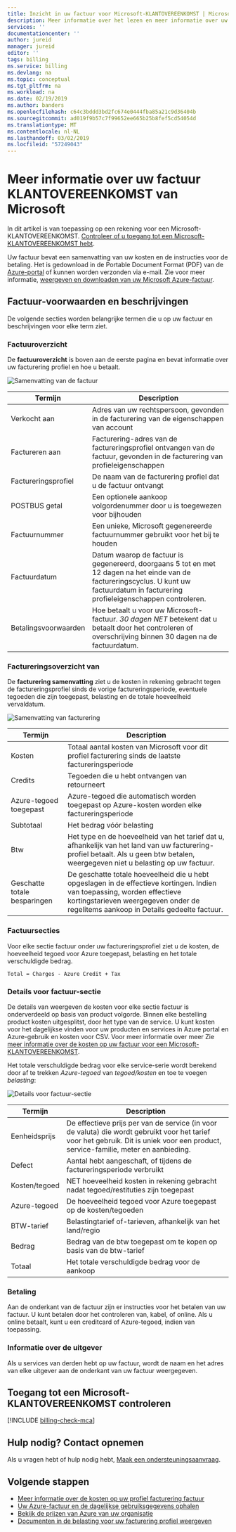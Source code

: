 ```yaml
---
title: Inzicht in uw factuur voor Microsoft-KLANTOVEREENKOMST | Microsoft Docs
description: Meer informatie over het lezen en meer informatie over uw factuur MCA
services: ''
documentationcenter: ''
author: jureid
manager: jureid
editor: ''
tags: billing
ms.service: billing
ms.devlang: na
ms.topic: conceptual
ms.tgt_pltfrm: na
ms.workload: na
ms.date: 02/19/2019
ms.author: banders
ms.openlocfilehash: c64c3bddd3bd2fc674e0444fba85a21c9d36404b
ms.sourcegitcommit: ad019f9b57c7f99652ee665b25b8fef5cd54054d
ms.translationtype: MT
ms.contentlocale: nl-NL
ms.lasthandoff: 03/02/2019
ms.locfileid: "57249043"
---
```

# <a name="understand-terms-on-your-microsoft-customer-agreement-invoice"></a>Meer informatie over uw factuur KLANTOVEREENKOMST van Microsoft

In dit artikel is van toepassing op een rekening voor een Microsoft-KLANTOVEREENKOMST. [Controleer of u toegang tot een Microsoft-KLANTOVEREENKOMST hebt](#check-access-to-a-microsoft-customer-agreement).

Uw factuur bevat een samenvatting van uw kosten en de instructies voor de betaling. Het is gedownload in de Portable Document Format (PDF) van de [Azure-portal](https://portal.azure.com/) of kunnen worden verzonden via e-mail. Zie voor meer informatie, [weergeven en downloaden van uw Microsoft Azure-factuur](billing-download-azure-invoice.md).

<!-- ## When am I billed?

You are invoiced on a monthly basis. You can find out which day of the month you receive invoices by checking *invoice date* under billing profile properties in the [Azure portal](https://portal.azure.com/). Charges that occur between the end of the billing period and the invoice date are included in the next month's invoice, since they are in the next billing period. The billing period start and end dates for each invoice are listed in the invoice PDF above **Billing Summary**. -->

## <a name="invoice-terms-and-descriptions"></a>Factuur-voorwaarden en beschrijvingen

De volgende secties worden belangrijke termen die u op uw factuur en beschrijvingen voor elke term ziet.

### <a name="invoice-summary"></a>Factuuroverzicht

De **factuuroverzicht** is boven aan de eerste pagina en bevat informatie over uw facturering profiel en hoe u betaalt.

![Samenvatting van de factuur](./media/billing-understand-your-invoice-mca/invoicesummary.png)

| Termijn | Description |
| --- | --- |
| Verkocht aan |Adres van uw rechtspersoon, gevonden in de facturering van de eigenschappen van account|
| Factureren aan |Facturering-adres van de factureringsprofiel ontvangen van de factuur, gevonden in de facturering van profieleigenschappen|
| Factureringsprofiel |De naam van de facturering profiel dat u de factuur ontvangt |
| POSTBUS getal |Een optionele aankoop volgordenummer door u is toegewezen voor bijhouden |
| Factuurnummer |Een unieke, Microsoft gegenereerde factuurnummer gebruikt voor het bij te houden |
| Factuurdatum |Datum waarop de factuur is gegenereerd, doorgaans 5 tot en met 12 dagen na het einde van de factureringscyclus. U kunt uw factuurdatum in facturering profieleigenschappen controleren.|
| Betalingsvoorwaarden |Hoe betaalt u voor uw Microsoft-factuur. *30 dagen NET* betekent dat u betaalt door het controleren of overschrijving binnen 30 dagen na de factuurdatum. |

### <a name="billing-summary"></a>Factureringsoverzicht van

De **facturering samenvatting** ziet u de kosten in rekening gebracht tegen de factureringsprofiel sinds de vorige factureringsperiode, eventuele tegoeden die zijn toegepast, belasting en de totale hoeveelheid vervaldatum.

![Samenvatting van facturering](./media/billing-understand-your-invoice-mca/billingsummary.png)

| Termijn | Description |
| --- | --- |
| Kosten|Totaal aantal kosten van Microsoft voor dit profiel facturering sinds de laatste factureringsperiode |
| Credits |Tegoeden die u hebt ontvangen van retourneert |
| Azure-tegoed toegepast | Azure-tegoed die automatisch worden toegepast op Azure-kosten worden elke factureringsperiode |
| Subtotaal |Het bedrag vóór belasting |
| Btw |Het type en de hoeveelheid van het tarief dat u, afhankelijk van het land van uw facturering-profiel betaalt. Als u geen btw betalen, weergegeven niet u belasting op uw factuur. |
| Geschatte totale besparingen |De geschatte totale hoeveelheid die u hebt opgeslagen in de effectieve kortingen. Indien van toepassing, worden effectieve kortingstarieven weergegeven onder de regelitems aankoop in Details gedeelte factuur. |

### <a name="invoice-sections"></a>Factuursecties

Voor elke sectie factuur onder uw factureringsprofiel ziet u de kosten, de hoeveelheid tegoed voor Azure toegepast, belasting en het totale verschuldigde bedrag.

`Total = Charges - Azure Credit + Tax`

### <a name="details-by-invoice-section"></a>Details voor factuur-sectie

De details van weergeven de kosten voor elke sectie factuur is onderverdeeld op basis van product volgorde. Binnen elke bestelling product kosten uitgesplitst, door het type van de service. U kunt kosten voor het dagelijkse vinden voor uw producten en services in Azure portal en Azure-gebruik en kosten voor CSV. Voor meer informatie over meer Zie [meer informatie over de kosten op uw factuur voor een Microsoft-KLANTOVEREENKOMST](billing-mca-understand-your-bill.md).

Het totale verschuldigde bedrag voor elke service-serie wordt berekend door af te trekken *Azure-tegoed* van *tegoed/kosten* en toe te voegen *belasting*:

<!-- `Total = Charges/Credits - Azure Credit + Tax` -->

![Details voor factuur-sectie](./media/billing-understand-your-invoice-mca/invoicesectiondetails.png)

| Termijn |Description |
| --- | --- |
| Eenheidsprijs | De effectieve prijs per van de service (in voor de valuta) die wordt gebruikt voor het tarief voor het gebruik. Dit is uniek voor een product, service-familie, meter en aanbieding. |
| Defect | Aantal hebt aangeschaft, of tijdens de factureringsperiode verbruikt |
| Kosten/tegoed | NET hoeveelheid kosten in rekening gebracht nadat tegoed/restituties zijn toegepast |
| Azure-tegoed | De hoeveelheid tegoed voor Azure toegepast op de kosten/tegoeden|
| BTW-tarief | Belastingtarief of-tarieven, afhankelijk van het land/regio |
| Bedrag | Bedrag van de btw toegepast om te kopen op basis van de btw-tarief |
| Totaal | Het totale verschuldigde bedrag voor de aankoop |

### <a name="how-to-pay"></a>Betaling

Aan de onderkant van de factuur zijn er instructies voor het betalen van uw factuur. U kunt betalen door het controleren van, kabel, of online. Als u online betaalt, kunt u een creditcard of Azure-tegoed, indien van toepassing.

### <a name="publisher-information"></a>Informatie over de uitgever

Als u services van derden hebt op uw factuur, wordt de naam en het adres van elke uitgever aan de onderkant van uw factuur weergegeven.

## <a name="check-access-to-a-microsoft-customer-agreement"></a>Toegang tot een Microsoft-KLANTOVEREENKOMST controleren
[!INCLUDE [billing-check-mca](../../includes/billing-check-mca.md)]

## <a name="need-help-contact-us"></a>Hulp nodig? Contact opnemen

Als u vragen hebt of hulp nodig hebt, [Maak een ondersteuningsaanvraag](https://portal.azure.com/#blade/Microsoft_Azure_Support/HelpAndSupportBlade/newsupportrequest).

## <a name="next-steps"></a>Volgende stappen

- [Meer informatie over de kosten op uw profiel facturering factuur](billing-mca-understand-your-bill.md)
- [Uw Azure-factuur en de dagelijkse gebruiksgegevens ophalen](billing-download-azure-invoice-daily-usage-date.md)
- [Bekijk de prijzen van Azure van uw organisatie](billing-ea-pricing.md)
- [Documenten in de belasting voor uw facturering profiel weergeven](billing-mca-download-tax-document.md)
